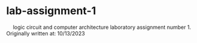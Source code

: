 # lab-assignment-1
&emsp; logic circuit and computer architecture laboratory assignment number 1.<br/>
Originally written at: 10/13/2023

